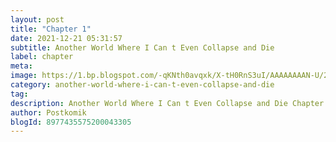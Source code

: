 ```yaml
---
layout: post 
title: "Chapter 1"
date: 2021-12-21 05:31:57
subtitle: Another World Where I Can t Even Collapse and Die
label: chapter
meta: 
image: https://1.bp.blogspot.com/-qKNth0avqxk/X-tH0RnS3uI/AAAAAAAAN-U/23enUc0NzF4RGaV64B65AuE-WyUxjzUhgCLcBGAsYHQ/s72-c/another-world-where-i-cant-even-collapse-and-die-ikidaore-mo-dekinai-konna-isekai-ja-765239-CTmE9Bew.jpeg
category: another-world-where-i-can-t-even-collapse-and-die
tag: 
description: Another World Where I Can t Even Collapse and Die Chapter 1 bahasa indonesia 
author: Postkomik
blogId: 8977435575200043305
---
```

